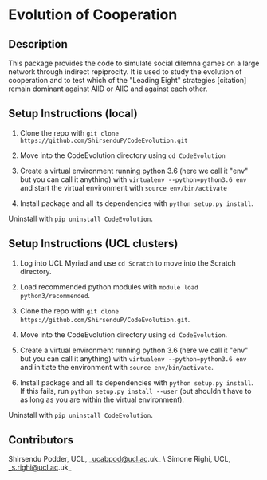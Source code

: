 # Evolution of Cooperation 

## Description 

This package provides the code to simulate social dilemna games on a large network through indirect repiprocity. It is used to study the evolution of cooperation and to test which of the "Leading Eight" strategies [citation] remain dominant against AllD or AllC and against each other. 

## Setup Instructions (local)

1. Clone the repo with `git clone https://github.com/ShirsenduP/CodeEvolution.git`

2. Move into the CodeEvolution directory using `cd CodeEvolution`

3. Create a virtual environment running python 3.6 (here we call it "env" but you can call it anything) with `virtualenv --python=python3.6 env` and start the virtual environment with `source env/bin/activate`

4. Install package and all its dependencies with `python setup.py install`. 

Uninstall with `pip uninstall CodeEvolution`.

## Setup Instructions (UCL clusters)

1. Log into UCL Myriad and use `cd Scratch` to move into the Scratch directory.

2. Load recommended python modules with `module load python3/recommended`.

3. Clone the repo with `git clone https://github.com/ShirsenduP/CodeEvolution.git`.

4. Move into the CodeEvolution directory using `cd CodeEvolution`.

5. Create a virtual environment running python 3.6 (here we call it "env" but you can call it anything) with `virtualenv --python=python3.6 env` and initiate the environment with `source env/bin/activate`.

6. Install package and all its dependencies with `python setup.py install`. If this fails, run `python setup.py install --user` (but shouldn't have to as long as you are within the virtual environment).

Uninstall with `pip uninstall CodeEvolution`.


## Contributors
Shirsendu Podder, UCL, _ucabpod@ucl.ac.uk_ \\
Simone Righi, UCL, _s.righi@ucl.ac.uk_ 

